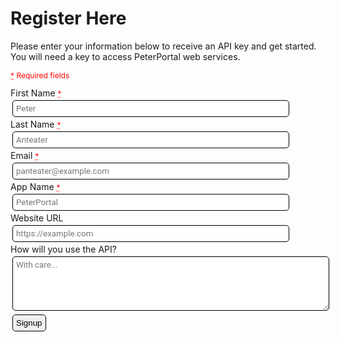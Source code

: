 # Register Here
Please enter your information below to receive an API key and get started. You will need a key to access PeterPortal web services. 

<style>
    input, textarea{
        border: 1px solid black;
        padding: 5px;
        margin: 3px;
        border-radius: 5px;
        font-family: "Roboto";
    }

    .required, .required-fields{
        color: red;
        font-size: 12px;
    }
    
    label.error {
        font-size: 11px;
        color: red;
    }

    .btn {
        border: 1px solid black;
        padding: 5px;
        border-radius: 5px;
        margin: 3px;
    }
</style>
<div class="form">
    <p class="required-fields">
    <abbr title="Required" class="required"><span >*</span></abbr> Required fields</p>
    <form id="register_form">
        <div class="form-group">
            <label class="col-sm-4 control-label" for="user_first_name">
                First Name
                <abbr title="Required" class="required">
                    <span class="abbr-required">*</span>
                </abbr> 
            </label>
            <div class="col-sm-5">
                <input class="form-control" id="user_first_name" name="user[first_name]" size="50" type="text" placeholder="Peter" required>
            </div>
        </div>
        <div class="form-group">
            <label class="col-sm-4 control-label" for="user_last_name">
                Last Name
                <abbr title="Required" class="required">
                    <span class="abbr-required">*</span>
                </abbr> 
            </label>
            <div class="col-sm-5">
                <input class="form-control" id="user_last_name" name="user[last_name]" size="50" type="text" placeholder="Anteater" required>
            </div>
        </div>
        <div class="form-group">
            <label class="col-sm-4 control-label" for="user_email">
                Email
                <abbr title="Required" class="required">
                    <span class="abbr-required">*</span>
                </abbr>
            </label>
            <div class="col-sm-5">
                <input class="form-control" id="user_email" name="user[email]" size="50" type="email" placeholder="panteater@example.com" required>
            </div>
        </div>
        <div class="form-group">
            <label class="col-sm-4 control-label" for="user_app_name">
                App Name
                <abbr title="Required" class="required">
                    <span class="abbr-required">*</span>
                </abbr>
            </label>
            <div class="col-sm-5">
                <input class="form-control" id="user_app_name" name="user[app_name]" size="50" type="text" placeholder="PeterPortal" required>
            </div>
        </div>
        <div class="form-group">
            <label class="col-sm-4 control-label" for="user_web_url">
                Website URL
            </label>
            <div class="col-sm-5">
                <input class="form-control" id="user_web_url" name="user[web_url]" size="50" type="url" placeholder="https://example.com">
            </div>
        </div>
        <div class="form-group">
            <label class="col-sm-4 control-label" for="user_app_description">How will you use the API?<br></label>
            <div class="col-sm-5">
                <textarea class="form-control" cols="60" id="user_app_description" name="user[app_description]" placeholder="With care..." rows="5"></textarea>
            </div>
        </div>
        <div class="form-group">
            <div class="col-sm-offset-4 col-sm-8">
                <input type="hidden" name="user[registration_source]" value="web">
                <button type="submit" class="btn" data-loading-text="Loading...">Signup</button>
            </div>
        </div>
    </form>
</div>